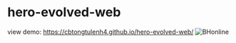 # hero-evolved-web

view demo: https://cbtongtulenh4.github.io/hero-evolved-web/
![BHonline](https://user-images.githubusercontent.com/85869513/175334976-27fff3a3-8bcf-4b86-a8fd-26a5dbac6e37.jpg)
